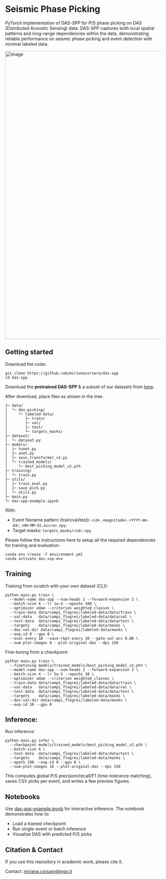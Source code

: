 # Seismic Phase Picking 

PyTorch implementation of DAS-SPP for P/S phase picking on DAS (Distributed Acoustic Sensing) data. DAS-SPP captures both local spatial patterns and long-range dependencies within the data, demonstrating reliable performance on seismic phase picking and event detection with minimal labeled data. 

<img width="1254" height="929" alt="image" src="https://github.com/user-attachments/assets/61bf582a-bf52-442b-8d5d-bf66dcf76f64" />


## Getting started

Download the code:

```
git clone https://github.com/mirianacorsaro/das-spp
cd das-spp
```

Download the **pretrained DAS-SPP** & a subset of our datasets from [here](https://drive.google.com/drive/folders/1UkeosTOsF130dHzRfRU3FLvXnnzQXorB?usp=sharing).

After download, place files as shown in the tree.

```
├─ data/
│  └─ das-picking/
│     └─ labeled-data/
│        ├─ train/                   
│        ├─ val/
│        ├─ test/
│        └─ targets_masks/           
├─ dataset/
│  └─ dataset.py                     
├─ models/
│  ├─ tunet.py                     
│  ├─ unet.py                      
│  ├─ swin_transformer_v2.py        
│  └─ trained_models/
│     └─ best_picking_model_v2.pth   
├─ training/
│  └─ train.py                     
├─ utils/
│  ├─ train_eval.py                 
│  ├─ save_pick.py                   
│  └─ utils.py                       
├─ main.py                          
└─ das-spp-example.ipynb            
```

With:
- Event filename pattern (train/val/test): ```<id>_<magnitude>_<YYYY-mm-dd>_<HH-MM-SS.micro>.npy```.
- Target masks: ```targets_masks/<id>.npy```   

Please follow the instructions here to setup all the required dependencies for training and evaluation:

```
conda env create -f environment.yml
conda activate das-ssp-env
```

## Training

Training from scratch with your own dataset (CLI):

```
python main.py train \
  --model-name das-spp --num-heads 2 --forward-expansion 2 \
  --batch-size 4 --lr 1e-4 --epochs 100 \
  --optimizer adam --criterion weighted_classes \
  --train-data data/campi_flegrei/labeled-data/data/train \
  --val-data   data/campi_flegrei/labeled-data/data/val \
  --test-data  data/campi_flegrei/labeled-data/data/test \
  --targets    data/campi_flegrei/labeled-data/masks \
  --das-val-dir data/campi_flegrei/labeled-data/masks \
  --exp-id 0 --gpu 0 \
  --eval-every 10 --save-ckpt-every 10 --gate-val-acc 0.80 \
  --num-plot-images 8 --plot-original-das --dpi 150
```

Fine-tuning from a checkpoint:

```
python main.py train \
  --finetuning models/trained_models/best_picking_model_v2.pth \
  --model-name das-spp --num-heads 2 --forward-expansion 2 \
  --batch-size 4 --lr 5e-5 --epochs 30 \
  --optimizer adam --criterion weighted_classes \
  --train-data data/campi_flegrei/labeled-data/data/train \
  --val-data   data/campi_flegrei/labeled-data/data/val \
  --test-data  data/campi_flegrei/labeled-data/data/test \
  --targets    data/campi_flegrei/labeled-data/masks \
  --das-val-dir data/campi_flegrei/labeled-data/masks \
  --exp-id 10 --gpu 0
```

## Inference:

Run inference:

```
python main.py infer \
  --checkpoint models/trained_models/best_picking_model_v2.pth \
  --batch-size 4 \
  --test-data  data/campi_flegrei/labeled-data/data/test \
  --targets    data/campi_flegrei/labeled-data/masks \
  --epoch 100 --exp-id 0 --gpu 0 \
  --num-plot-images 16 --plot-original-das --dpi 150
```

This computes global P/S precision/recall/F1 (time-tolerance matching), saves CSV picks per event, and writes a few preview figures.

## Notebooks

Use [das-spp-example.ipynb](https://github.com/mirianacorsaro/das-spp/blob/master/das-spp_example.ipynb) for interactive inference. The notebook demonstrates how to:
- Load a trained checkpoint
- Run single-event or batch inference
- Visualize DAS with predicted P/S picks

## Citation & Contact

If you use this repository in academic work, please cite it.

Contact: miriana.corsaro@ingv.it
